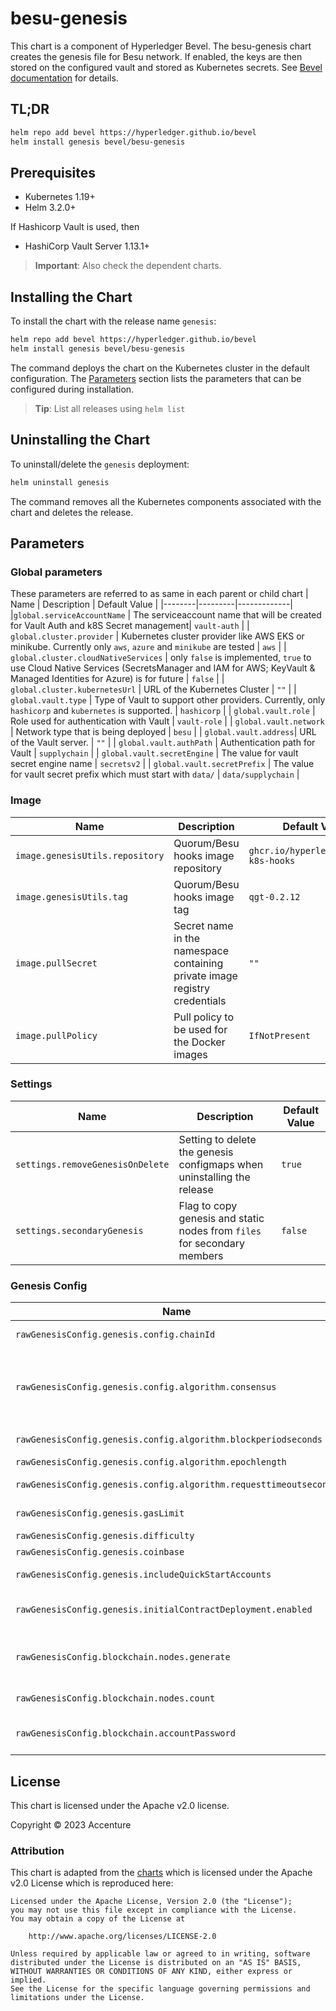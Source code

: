 [//]: # (##############################################################################################)
[//]: # (Copyright Accenture. All Rights Reserved.)
[//]: # (SPDX-License-Identifier: Apache-2.0)
[//]: # (##############################################################################################)

# besu-genesis

This chart is a component of Hyperledger Bevel. The besu-genesis chart creates the genesis file for Besu network. If enabled, the keys are then stored on the configured vault and stored as Kubernetes secrets. See [Bevel documentation](https://hyperledger-bevel.readthedocs.io/en/latest/) for details.

## TL;DR

```bash
helm repo add bevel https://hyperledger.github.io/bevel
helm install genesis bevel/besu-genesis
```

## Prerequisites

- Kubernetes 1.19+
- Helm 3.2.0+

If Hashicorp Vault is used, then
- HashiCorp Vault Server 1.13.1+

> **Important**: Also check the dependent charts.

## Installing the Chart

To install the chart with the release name `genesis`:

```bash
helm repo add bevel https://hyperledger.github.io/bevel
helm install genesis bevel/besu-genesis
```

The command deploys the chart on the Kubernetes cluster in the default configuration. The [Parameters](#parameters) section lists the parameters that can be configured during installation.

> **Tip**: List all releases using `helm list`

## Uninstalling the Chart

To uninstall/delete the `genesis` deployment:

```bash
helm uninstall genesis
```

The command removes all the Kubernetes components associated with the chart and deletes the release.

## Parameters

### Global parameters
These parameters are referred to as same in each parent or child chart
| Name   | Description  | Default Value |
|--------|---------|-------------|
|`global.serviceAccountName` | The serviceaccount name that will be created for Vault Auth and k8S Secret management| `vault-auth` |
| `global.cluster.provider` | Kubernetes cluster provider like AWS EKS or minikube. Currently only `aws`, `azure` and `minikube` are tested | `aws` |
| `global.cluster.cloudNativeServices` | only `false` is implemented, `true` to use Cloud Native Services (SecretsManager and IAM for AWS; KeyVault & Managed Identities for Azure) is for future  | `false`  |
| `global.cluster.kubernetesUrl` | URL of the Kubernetes Cluster  | `""`  |
| `global.vault.type`  | Type of Vault to support other providers. Currently, only `hashicorp` and `kubernetes` is supported. | `hashicorp`    |
| `global.vault.role`  | Role used for authentication with Vault | `vault-role`    |
| `global.vault.network`  | Network type that is being deployed | `besu`    |
| `global.vault.address`| URL of the Vault server.    | `""`            |
| `global.vault.authPath`    | Authentication path for Vault  | `supplychain`            |
| `global.vault.secretEngine` | The value for vault secret engine name   | `secretsv2`  |
| `global.vault.secretPrefix` | The value for vault secret prefix which must start with `data/`   | `data/supplychain`  |

### Image

| Name   | Description    | Default Value   |
| -------------| ---------- | --------- |
| `image.genesisUtils.repository`  | Quorum/Besu hooks image repository  | `ghcr.io/hyperledger/bevel-k8s-hooks` |
| `image.genesisUtils.tag`  | Quorum/Besu hooks image tag  | `qgt-0.2.12` |
| `image.pullSecret`    | Secret name in the namespace containing private image registry credentials  | `""`            |
| `image.pullPolicy`  | Pull policy to be used for the Docker images    | `IfNotPresent`    |

### Settings

| Name   | Description  | Default Value |
|--------|---------|-------------|
|`settings.removeGenesisOnDelete` | Setting to delete the genesis configmaps when uninstalling the release | `true` |
| `settings.secondaryGenesis` | Flag to copy genesis and static nodes from `files` for secondary members  | `false` |

### Genesis Config

| Name   | Description      | Default Value |
| ----------------| ----------- | ------------- |
| `rawGenesisConfig.genesis.config.chainId` | Chain Id of the Besu network  | `1337` |
| `rawGenesisConfig.genesis.config.algorithm.consensus`   | Consensus mechanism of the Besu network. Choose from: `ibft2`, `qbft`, `clique` | `qbft`         |
| `rawGenesisConfig.genesis.config.algorithm.blockperiodseconds` | Block period in seconds   | `10`    |
| `rawGenesisConfig.genesis.config.algorithm.epochlength`   | Epoch length  | `30000` |
| `rawGenesisConfig.genesis.config.algorithm.requesttimeoutseconds` | Request timeout in seconds  | `20` |
| `rawGenesisConfig.genesis.gasLimit`   | Gas limit for each transaction | `'0xf7b760'`         |
| `rawGenesisConfig.genesis.difficulty` | Difficulty setting  | `'0x1'`         |
| `rawGenesisConfig.genesis.coinbase`   | Coinbase setting | `'0x0000000000000000000000000000000000000000'`         |
| `rawGenesisConfig.genesis.includeQuickStartAccounts`   | Flag to include default accounts | `false`         |
| `rawGenesisConfig.genesis.initialContractDeployment.enabled`   | Flag to enable initial contract deployment | `false`         |
| `rawGenesisConfig.blockchain.nodes.generate` | Flag to generate the initial nodes as per the `count` below   | `true`    |
| `rawGenesisConfig.blockchain.nodes.count`   | Number of validators/signers. | `4` |
| `rawGenesisConfig.blockchain.accountPassword` | Default password for the new accounts   | `'password'`    |

## License

This chart is licensed under the Apache v2.0 license.

Copyright &copy; 2023 Accenture

### Attribution

This chart is adapted from the [charts](https://hyperledger.github.io/bevel/) which is licensed under the Apache v2.0 License which is reproduced here:

```
Licensed under the Apache License, Version 2.0 (the "License");
you may not use this file except in compliance with the License.
You may obtain a copy of the License at

    http://www.apache.org/licenses/LICENSE-2.0

Unless required by applicable law or agreed to in writing, software
distributed under the License is distributed on an "AS IS" BASIS,
WITHOUT WARRANTIES OR CONDITIONS OF ANY KIND, either express or implied.
See the License for the specific language governing permissions and
limitations under the License.
```
